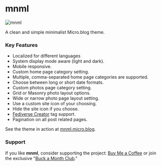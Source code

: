 # mnml

![mnml](https://raw.githubusercontent.com/jimmitchell/mnml/main/icon.jpg)

A clean and simple minimalist Micro.blog theme.

### Key Features

- Localized for different languages
- System display mode aware (light and dark).
- Mobile responsive.
- Custom home page category setting.
- Multiple, comma-separated home page categories are supported.
- Choose between long or short date formats.
- Custom photos page category setting.
- Grid or Masonry photo layout options.
- Wide or narrow photo page layout setting.
- Use a custom site icon of your choosing.
- Hide the site icon if you choose.
- [Fediverse Creator](https://blog.joinmastodon.org/2024/07/highlighting-journalism-on-mastodon/) tag support.
- Pagination on all post related pages.

See the theme in action at [mnml.micro.blog](https://mnml.micro.blog).

### Support

If you like **mnml**, consider supporting the project: [Buy Me a Coffee](https://buymeacoffee.com/jim.mitchell) or join the exclusive "[Buck a Month Club](https://buymeacoffee.com/jim.mitchell/membership)."
